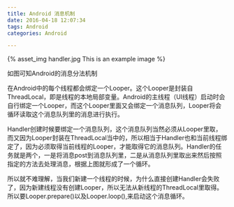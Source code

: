 ```yaml
---
title: Android 消息机制
date: 2016-04-18 12:07:34
tags: Android
categories: Android

---
```


{% asset_img handler.jpg This is an example image %}

如图可知Android的消息分法机制

在Android中的每个线程都会绑定一个Looper。这个Looper是封装自ThreadLocal，即是线程的本地局部变量。Android的主线程（UI线程）启动时会自行绑定一个Looper，而这个Looper里面又会绑定一个消息队列，Looper将会循环读取这个消息队列里的消息进行执行。

Handler创建时候要绑定一个消息队列，这个消息队列当然必须从Looper里取，而又因为Looper封装在ThreadLocal当中的，所以相当于Handler也和当前线程绑定了，因为必须取得当前线程的Looper，才能取得它的消息队列。Handler的任务就是两个，一是将消息post到消息队列里，二是从消息队列里取出来然后按照指定的方法去处理消息，根据上图就形成了一个循环。

所以就不难理解，当我们新建一个线程的时候，为什么直接创建Handler会失败了，因为新建线程没有创建Looper，所以无法从新线程的ThreadLocal里取得。所以要Looper.prepare()以及Looper.loop(),来启动这个消息循环。
